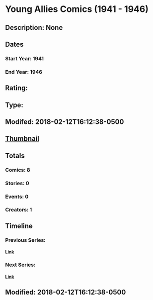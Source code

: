 # Young Allies Comics (1941 - 1946)
## Description: None
## Dates
### Start Year: 1941
### End Year: 1946
## Rating: 
## Type: 
## Modifed: 2018-02-12T16:12:38-0500
## [Thumbnail](http://i.annihil.us/u/prod/marvel/i/mg/8/b0/5a82033c3a7db.jpg)
## Totals
### Comics: 8
### Stories: 0
### Events: 0
### Creators: 1
## Timeline
### Previous Series: 
#### [Link]()
### Next Series: 
#### [Link]()
## Modified: 2018-02-12T16:12:38-0500